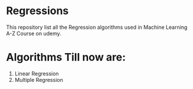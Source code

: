 # Regressions

This repository list all the Regression algorithms used in Machine Learning A-Z Course on udemy.

# Algorithms Till now are:

1. Linear Regression
2. Multiple Regression
